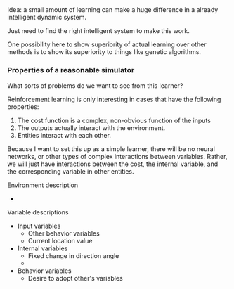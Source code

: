 ##

Idea: a small amount of learning can make a huge difference in a already intelligent dynamic system.

Just need to find the right intelligent system to make this work.

One possibility here to show superiority of actual learning over other methods is to show its superiority to things like genetic algorithms.


### Properties of a reasonable simulator

What sorts of problems do we want to see from this learner?

Reinforcement learning is only interesting in cases that have the following properties:

1. The cost function is a complex, non-obvious function of the inputs
2. The outputs actually interact with the environment.
3. Entities interact with each other.

Because I want to set this up as a simple learner, there will be no neural networks, or other types of complex interactions between variables. Rather, we will just have interactions between the cost, the internal variable, and the corresponding variable in other entities.

Environment description

* 

Variable descriptions

* Input variables
    * Other behavior variables
    * Current location value
* Internal variables
    * Fixed change in direction angle
    *
* Behavior variables
    * Desire to adopt other's variables
